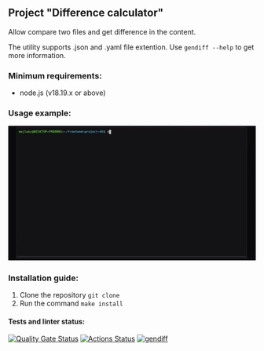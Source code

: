 ## Project "Difference calculator"  
Allow compare two files and get difference in the content.  

The utility supports .json and .yaml file extention. Use `gendiff --help` to get more information.  

### Minimum requirements:  
- node.js (v18.19.x or above)  

### Usage example:
![Demo](./media/demo.gif)  

### Installation guide:
1. Clone the repository `git clone`
2. Run the command `make install`  

#### Tests and linter status:
[![Quality Gate Status](https://sonarcloud.io/api/project_badges/measure?project=MeJlukc_frontend-project-46&metric=alert_status)](https://sonarcloud.io/summary/new_code?id=MeJlukc_frontend-project-46) 
[![Actions Status](https://github.com/MeJlukc/frontend-project-46/actions/workflows/hexlet-check.yml/badge.svg)](https://github.com/MeJlukc/frontend-project-46/actions) 
[![gendiff](https://github.com/MeJlukc/frontend-project-46/actions/workflows/gendiff.yml/badge.svg)](https://github.com/MeJlukc/frontend-project-46/actions/workflows/gendiff.yml)  
